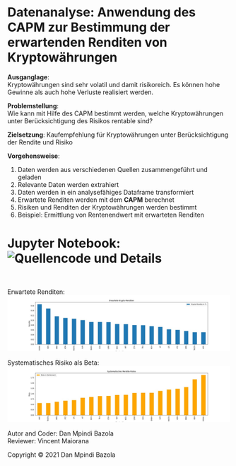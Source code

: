 # Datenanalyse: Anwendung des CAPM zur Bestimmung der erwartenden Renditen von Kryptowährungen

**Ausganglage**:<br> 
Kryptowährungen sind sehr volatil und damit risikoreich. Es können hohe Gewinne als auch hohe Verluste realisiert werden.

**Problemstellung**:<br> 
Wie kann mit Hilfe des CAPM bestimmt werden, welche Kryptowährungen unter Berücksichtigung des Risikos rentable sind?

**Zielsetzung**: Kaufempfehlung für Kryptowährungen unter Berücksichtigung der Rendite und Risiko

**Vorgehensweise**:<br>
1.	Daten werden aus verschiedenen Quellen zusammengeführt und geladen
2.	Relevante Daten werden extrahiert
3.	Daten werden in ein analysefähiges Dataframe transformiert
4.	Erwartete Renditen werden mit dem **CAPM** berechnet
5.	Risiken und Renditen der Kryptowährungen werden bestimmt
6.	Beispiel: Ermittlung von Rentenendwert mit erwarteten Renditen


# Jupyter Notebook: ![Quellencode und Details](https://github.com/DanBzl/Data-analysis-Cryptocurrencies-and-CAPM/blob/main/Data%20analysis%20-%20Cryptocurrency%20with%20CAPM.ipynb "Quellencode und Details")
<br>


Erwartete Renditen: 
![Erwartete Renditen](https://github.com/DanBzl/Data-analysis-Cryptocurrencies-and-CAPM/blob/main/erwarteteRenditenAlsBalkenDiagramm.jpg "Erwartete Renditen")

Systematisches Risiko als Beta: 
![Beta: Systematisches Risiko](https://github.com/DanBzl/Data-analysis-Cryptocurrencies-and-CAPM/blob/main/kryptoMarktRisiko.jpg "Beta: Systematisches Risiko")



Autor and Coder: Dan Mpindi Bazola<br>
Reviewer: Vincent Maiorana

Copyright © 2021 Dan Mpindi Bazola


